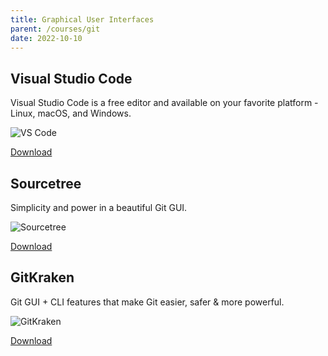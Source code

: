 ```yaml
---
title: Graphical User Interfaces
parent: /courses/git
date: 2022-10-10
---
```


## Visual Studio Code

Visual Studio Code is a free editor and available on your favorite platform - Linux, macOS, and Windows.

![VS Code](https://code.visualstudio.com/assets/home/home-screenshot-mac.png "VS Code")

[Download](https://code.visualstudio.com/)

## Sourcetree

Simplicity and power in a beautiful Git GUI.

![Sourcetree](https://wac-cdn.atlassian.com/dam/jcr:580c367b-c240-453d-aa18-c7ced44324f9/hero-mac-screenshot.png?cdnVersion=575 "Sourcetree")

[Download](https://www.sourcetreeapp.com/)

## GitKraken

Git GUI + CLI features that make Git easier, safer & more powerful.

![GitKraken](https://www.gitkraken.com/wp-content/uploads/2022/08/1-visual-commit-graph-1600x900-1-1024x576.png.webp "GitKraken")

[Download](https://www.gitkraken.com/)
